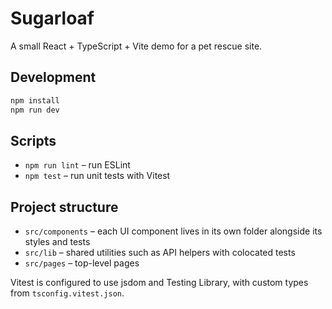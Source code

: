 # Sugarloaf

A small React + TypeScript + Vite demo for a pet rescue site.

## Development

```bash
npm install
npm run dev
```

## Scripts

- `npm run lint` – run ESLint
- `npm test` – run unit tests with Vitest

## Project structure

- `src/components` – each UI component lives in its own folder alongside its styles and tests
- `src/lib` – shared utilities such as API helpers with colocated tests
- `src/pages` – top-level pages

Vitest is configured to use jsdom and Testing Library, with custom types from `tsconfig.vitest.json`.
